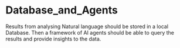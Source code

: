 # Database_and_Agents
Results from analysing Natural language should be stored in a local Database. Then a framework of AI agents should be able to query the results and provide insights to the data.
